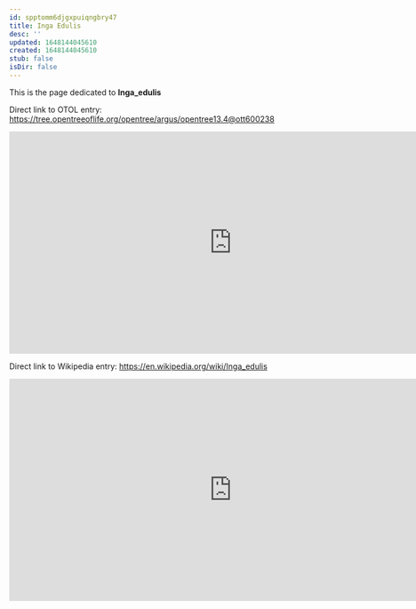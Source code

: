 ```yaml
---
id: spptomm6djgxpuiqngbry47
title: Inga Edulis
desc: ''
updated: 1648144045610
created: 1648144045610
stub: false
isDir: false
---
```

This is the page dedicated to **Inga_edulis**


Direct link to OTOL entry: https://tree.opentreeoflife.org/opentree/argus/opentree13.4@ott600238



<html>
    <body>
    <iframe src="https://tree.opentreeoflife.org/opentree/argus/opentree13.4@ott600238"
    width="800" height="400" frameborder="0" allowfullscreen> </iframe>
    </body>
</html>
    


Direct link to Wikipedia entry: https://en.wikipedia.org/wiki/Inga_edulis



<html>
    <body>
    <iframe src="https://en.wikipedia.org/wiki/Inga_edulis"
    width="800" height="400" frameborder="0" allowfullscreen> </iframe>
    </body>
</html>
    
